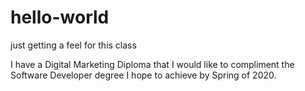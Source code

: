 # hello-world
just getting a feel for this class

I have a Digital Marketing Diploma that I would like to compliment the Software Developer degree I hope to achieve by Spring of 2020.
